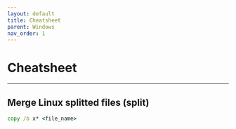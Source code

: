 ```yaml
---
layout: default
title: Cheatsheet
parent: Windows
nav_order: 1
---
```


# Cheatsheet

___

## Merge Linux splitted files (split)

```cmd
copy /b x* <file_name>
```